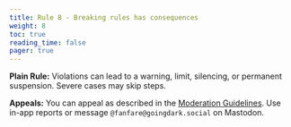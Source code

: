 ```yaml
---
title: Rule 8 - Breaking rules has consequences
weight: 8
toc: true
reading_time: false
pager: true
---
```


**Plain Rule:** Violations can lead to a warning, limit, silencing, or permanent suspension. Severe cases may skip steps.

**Appeals:** You can appeal as described in the [Moderation Guidelines](/docs/policies/moderation-guidelines/). Use in-app reports or message `@fanfare@goingdark.social` on Mastodon.
